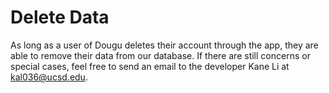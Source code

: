# Delete Data
As long as a user of Dougu deletes their account through the app, they are able to remove their data from our database. If there are still concerns or special cases, feel free to send an email to the developer Kane Li at [kal036@ucsd.edu](kal036@ucsd.edu).
